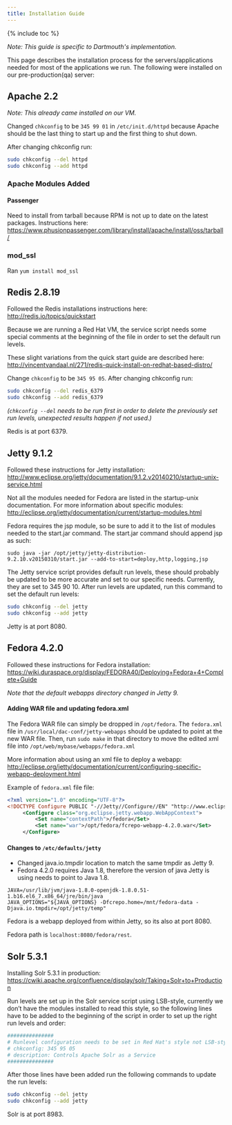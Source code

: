 ```yaml
---
title: Installation Guide
---
```

{% include toc %}

_Note: This guide is specific to Dartmouth's implementation._


This page describes the installation process for the servers/applications needed for most of the applications we run. The following were installed on our pre-production(qa) server:
	
## Apache 2.2
*Note: This already came installed on our VM.*
	
Changed `chkconfig` to be `345 99 01` in `/etc/init.d/httpd` because Apache should be the last thing to start up and the first thing to shut down. 
	
After changing chkconfig run:
``` bash
sudo chkconfig --del httpd
sudo chkconfig --add httpd
```
	
### Apache Modules Added
#### Passenger
Need to install from tarball because RPM is not up to date on the latest packages.
Instructions here: 
<https://www.phusionpassenger.com/library/install/apache/install/oss/tarball/>
	
### mod_ssl
Ran `yum install mod_ssl`
	
## Redis 2.8.19
Followed the Redis installations instructions here: <http://redis.io/topics/quickstart>
	
Because we are running a Red Hat VM, the service script needs some special comments at the beginning of the file in order to set the default run levels.
	
These slight variations from the quick start guide are described here:
<http://vincentvandaal.nl/271/redis-quick-install-on-redhat-based-distro/>
	
Change `chkconfig` to be `345 95 05`. After changing chkconfig run:

```bash
sudo chkconfig --del redis_6379
sudo chkconfig --add redis_6379
```
*(`chkconfig --del` needs to be run first in order to delete the previously set run levels, unexpected results happen if not used.)*
	
Redis is at port 6379.
	
## Jetty 9.1.2
Followed these instructions for Jetty installation: 
<http://www.eclipse.org/jetty/documentation/9.1.2.v20140210/startup-unix-service.html>
	
Not all the modules needed for Fedora are listed in the startup-unix documentation. For more information about specific modules: <http://eclipse.org/jetty/documentation/current/startup-modules.html>
	
Fedora requires the jsp module, so be sure to add it to the list of modules needed to the start.jar command. The start.jar command should append jsp as such:
	
`sudo java -jar /opt/jetty/jetty-distribution-9.2.10.v20150310/start.jar --add-to-start=deploy,http,logging,jsp`
	
The Jetty service script provides default run levels, these should probably be updated to be more accurate and set to our specific needs. Currently, they are set to 345 90 10. After run levels are updated, run this command to set the default run levels:

```bash
sudo chkconfig --del jetty
sudo chkconfig --add jetty
```
Jetty is at port 8080.
	
## Fedora 4.2.0
Followed these instructions for Fedora installation: 
<https://wiki.duraspace.org/display/FEDORA40/Deploying+Fedora+4+Complete+Guide>
	
*Note that the default webapps directory changed in Jetty 9.*
	
#### Adding WAR file and updating fedora.xml
The Fedora WAR file can simply be dropped in `/opt/fedora`. The `fedora.xml` file in `/usr/local/dac-conf/jetty-webapps` should be updated to point at the new WAR file. Then, run `sudo make` in that directory to move the edited xml file into `/opt/web/mybase/webapps/fedora.xml`
	
More information about using an xml file to deploy a webapp:  <http://eclipse.org/jetty/documentation/current/configuring-specific-webapp-deployment.html>
	
	
Example of `fedora.xml` file file:
```xml
<?xml version="1.0" encoding="UTF-8"?>
<!DOCTYPE Configure PUBLIC "-//Jetty//Configure//EN" "http://www.eclipse.org/jetty/configure_9_0.dtd">
	 <Configure class="org.eclipse.jetty.webapp.WebAppContext">
		 <Set name="contextPath">/fedora</Set>
	     <Set name="war">/opt/fedora/fcrepo-webapp-4.2.0.war</Set>
	 </Configure>
```
		 
#### Changes to `/etc/defaults/jetty`
- Changed java.io.tmpdir location to match the same tmpdir as Jetty 9. 
- Fedora 4.2.0 requires Java 1.8, therefore the version of java Jetty is using needs to point to Java 1.8.
```
JAVA=/usr/lib/jvm/java-1.8.0-openjdk-1.8.0.51-1.b16.el6_7.x86_64/jre/bin/java
JAVA_OPTIONS="${JAVA_OPTIONS} -Dfcrepo.home=/mnt/fedora-data -Djava.io.tmpdir=/opt/jetty/temp"
```
		 
Fedora is a webapp deployed from within Jetty, so its also at port 8080.
		 
Fedora path is `localhost:8080/fedora/rest`.
		  
## Solr 5.3.1
Installing Solr 5.3.1 in production: <https://cwiki.apache.org/confluence/display/solr/Taking+Solr+to+Production>
		  
Run levels are set up in the Solr service script using LSB-style, currently we don’t have the modules installed to read this style, so the following lines have to be added to the beginning of the script in order to set up the right run levels and order:
		  
```bash
###############
# Runlevel configuration needs to be set in Red Hat's style not LSB-style.
# chkconfig: 345 95 05
# description: Controls Apache Solr as a Service
###############
```
		  
After those lines have been added run the following commands to update the run levels:

```bash
sudo chkconfig --del jetty
sudo chkconfig --add jetty
```

Solr is at port 8983.


